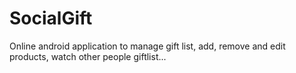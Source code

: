 # SocialGift

Online android application to manage gift list, add, remove and edit products, watch other people giftlist...
